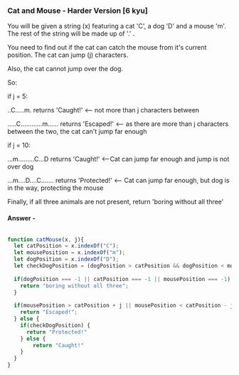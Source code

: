 ### Cat and Mouse - Harder Version [6 kyu]

You will be given a string (x) featuring a cat 'C', a dog 'D' and a mouse 'm'. The rest of the string will be made up of '.' .

You need to find out if the cat can catch the mouse from it's current position. The cat can jump (j) characters.

Also, the cat cannot jump over the dog.

So:

if j = 5:

..C.....m. returns 'Caught!' <-- not more than j characters between

.....C............m...... returns 'Escaped!' <-- as there are more than j characters between the two, the cat can't jump far enough

if j = 10:

...m.........C...D returns 'Caught!' <--Cat can jump far enough and jump is not over dog

...m....D....C....... returns 'Protected!' <-- Cat can jump far enough, but dog is in the way, protecting the mouse

Finally, if all three animals are not present, return 'boring without all three'



#### Answer -

``` js 

function catMouse(x, j){
  let catPosition = x.indexOf("C");
  let mousePosition = x.indexOf("m");
  let dogPosition = x.indexOf("D");
  let checkDogPosition = (dogPosition > catPosition && dogPosition < mousePosition) || (dogPosition > mousePosition && dogPosition < catPosition) ? true : false;
  
  if(dogPosition === -1 || catPosition === -1 || mousePosition === -1) {
    return "boring without all three";
  }
  
  if(mousePosition > catPosition + j || mousePosition < catPosition - j) {
    return "Escaped!";
  } else {
    if(checkDogPosition) {
      return "Protected!"
    } else {
        return "Caught!"
    }
  }
}

```